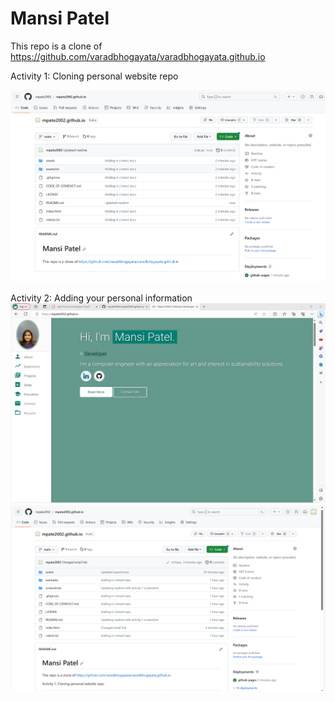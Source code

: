 # Mansi Patel

This repo is a clone of https://github.com/varadbhogayata/varadbhogayata.github.io

Activity 1: Cloning personal website repo

![Image](/screenshots/activity1.png)

Activity 2: Adding your personal information
![Alt text](/screenshots/activity2website.png)
![Alt text](/screenshots/activity2repo.png)